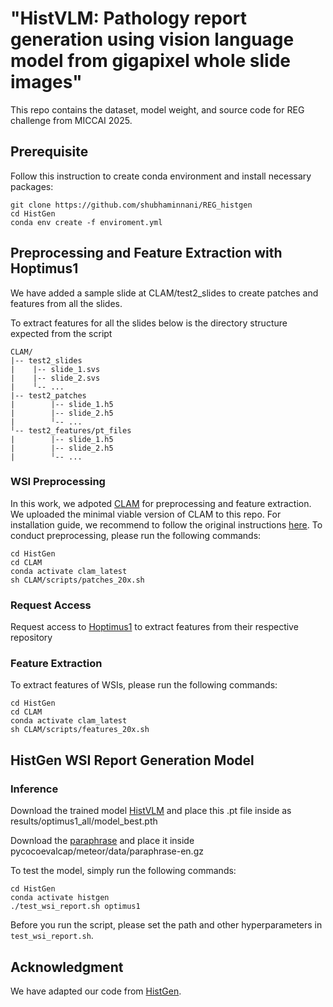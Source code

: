 # "HistVLM: Pathology report generation using vision language model from gigapixel whole slide images"

<!-- ### ✨ **Our method stood second in Test Phase 1!!** -->

This repo contains the dataset, model weight, and source code for REG challenge from MICCAI 2025.

## Prerequisite
Follow this instruction to create conda environment and install necessary packages:
```
git clone https://github.com/shubhaminnani/REG_histgen
cd HistGen
conda env create -f enviroment.yml
```

## Preprocessing and Feature Extraction with Hoptimus1

We have added a sample slide at CLAM/test2_slides to create patches and features from all the slides.

To extract features for all the slides below is the directory structure expected from the script

```
CLAM/
|-- test2_slides
|    |-- slide_1.svs
|    |-- slide_2.svs
|    ╵-- ...
|-- test2_patches
|        |-- slide_1.h5
|        |-- slide_2.h5
|        ╵-- ...
╵-- test2_features/pt_files
|        |-- slide_1.h5
|        |-- slide_2.h5
|        ╵-- ...
```

### WSI Preprocessing
In this work, we adpoted [CLAM](https://github.com/mahmoodlab/CLAM) for preprocessing and feature extraction. We uploaded the minimal viable version of CLAM to this repo. For installation guide, we recommend to follow the original instructions [here](https://github.com/mahmoodlab/CLAM/blob/master/docs/INSTALLATION.md). To conduct preprocessing, please run the following commands:
```
cd HistGen
cd CLAM
conda activate clam_latest
sh CLAM/scripts/patches_20x.sh
```

### Request Access
Request access to [Hoptimus1](https://huggingface.co/bioptimus/H-optimus-1) to extract features from their respective repository

### Feature Extraction
To extract features of WSIs, please run the following commands:
```
cd HistGen
cd CLAM
conda activate clam_latest
sh CLAM/scripts/features_20x.sh
```

## HistGen WSI Report Generation Model

### Inference
Download the trained model [HistVLM](https://indiana-my.sharepoint.com/:u:/g/personal/sinnani_iu_edu/EYk3bxQvhd1HjR8_pmQpIDEBmxjCsDsDt8aWHerEahE1yQ?e=XhhPed) and place this .pt file inside as results/optimus1_all/model_best.pth

Download the [paraphrase](https://github.com/tylin/coco-caption/tree/master/pycocoevalcap/meteor/data/paraphrase-en.gz) and place it inside pycocoevalcap/meteor/data/paraphrase-en.gz

To test the model, simply run the following commands:
```
cd HistGen
conda activate histgen
./test_wsi_report.sh optimus1
```

Before you run the script, please set the path and other hyperparameters in `test_wsi_report.sh`. 


## Acknowledgment
 
 We have adapted our code from [HistGen](https://github.com/dddavid4real/HistGen). 